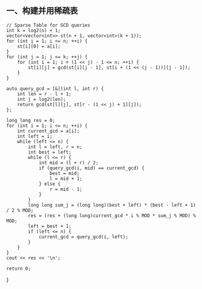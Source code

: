 ## 一、构建并用稀疏表    
    // Sparse Table for GCD queries
    int k = log2(n) + 1;
    vector<vector<int>> st(n + 1, vector<int>(k + 1));
    for (int i = 1; i <= n; ++i) {
        st[i][0] = a[i];
    }
    for (int j = 1; j <= k; ++j) {
        for (int i = 1; i + (1 << j) - 1 <= n; ++i) {
            st[i][j] = gcd(st[i][j - 1], st[i + (1 << (j - 1))][j - 1]);
        }
    }
    
    auto query_gcd = [&](int l, int r) {
        int len = r - l + 1;
        int j = log2(len);
        return gcd(st[l][j], st[r - (1 << j) + 1][j]);
    };
    
    long long res = 0;
    for (int i = 1; i <= n; ++i) {
        int current_gcd = a[i];
        int left = i;
        while (left <= n) {
            int l = left, r = n;
            int best = left;
            while (l <= r) {
                int mid = (l + r) / 2;
                if (query_gcd(i, mid) == current_gcd) {
                    best = mid;
                    l = mid + 1;
                } else {
                    r = mid - 1;
                }
            }
            long long sum_j = (long long)(best + left) * (best - left + 1) / 2 % MOD;
            res = (res + (long long)current_gcd * i % MOD * sum_j % MOD) % MOD;
            left = best + 1;
            if (left <= n) {
                current_gcd = query_gcd(i, left);
            }
        }
    }
    cout << res << '\n';
    
    return 0;
}